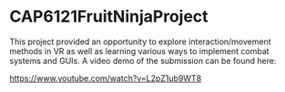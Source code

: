 # CAP6121FruitNinjaProject

This project provided an opportunity to explore interaction/movement methods in VR as well as learning various ways to implement combat systems and GUIs. A video demo of the submission can be found here:

https://www.youtube.com/watch?v=L2pZ1ub9WT8
